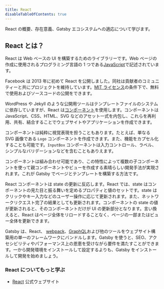 ```yaml
---
title: React
disableTableOfContents: true
---
```


React の概要、存在意義、Gatsby エコシステムへの適応について学びます。

## React とは？

React は Web ベースの UI を構築するためのライブラリーです。Web ページの作成に使用されるプログラミング言語の 1 つである[JavaScript](/docs/glossary#javascript)で記述されています。

Facebook は 2013 年に初めて React を公開しました。同社は貢献者のコミュニティーと共にプロジェクトを維持しています。[MIT ライセンス](https://github.com/facebook/react/blob/master/LICENSE)の条件下で、無料で使用およびソースコードの公開をできます。

WordPress や Jekyll のような公開用ツールはテンプレートファイルのシステムに依存していますが、React は[コンポーネント](/docs/glossary#component)を使用します。コンポーネントは JavaScript、CSS、HTML、SVG などのアセット一式を内包し、これらを再利用、共有、結合することでウェブサイトやアプリケーションを作成できます。

コンポーネントは純粋に視覚表現を担うこともあります。たとえば、単なる SVG 画像である `Logo` コンポーネントを作成できます。また、機能をカプセル化することも可能です。`InputBox` コンポーネントは入力コントロール、ラベル、シンプルなバリデーションなどを含むこともありえます。

コンポーネントは組み合わせ可能であり、この特性によって複数の子コンポーネントを使って親コンポーネントやビューを作成する素晴らしい開発手法が実現されます。これが Gatsby でページとテンプレートを構築する方法です。

React コンポーネントは state の更新に反応します。React では、state はコンポーネントの見た目と振る舞いを定めるプロパティと値のセットです。state はクリックやキー入力などのユーザー操作に応じて更新されます。また、ネットワークリクエスト完了の結果としても更新されます。コンポーネントの state の値が更新されると、そのコンポーネントだけが UI の更新部分となります。言い換えると、React はページ全体をリロードすることなく、ページの一部またはビュー全体を更新できます。

Gatsby は、React、 [webpack](/docs/glossary#webpack)、[GraphQL](/docs/glossary#graphql)および他のツールをウェブサイト構築用の単一のフレームワークにバンドルします。Gatsby を使うと、SEO、アクセシビリティやパフォーマンス上の恩恵を受けながら要件を満たすことができます。一から開発環境をインストールして設定するよりも、Gatsby をインストールして開発を始めましょう。

### React についてもっと学ぶ

- [React](https://reactjs.org/) 公式ウェブサイト

